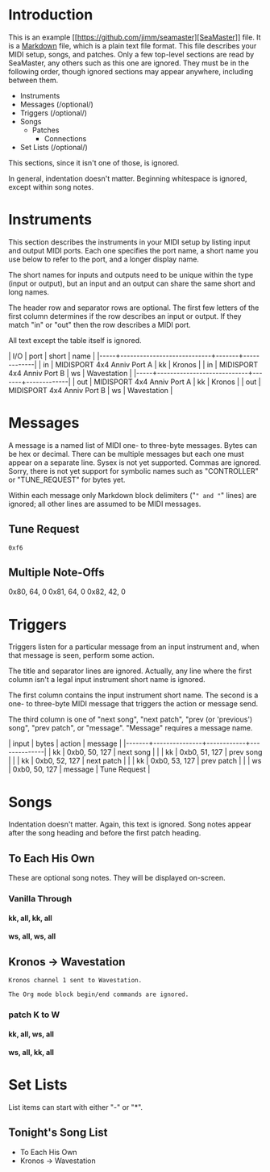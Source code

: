 # Introduction

This is an example [[https://github.com/jimm/seamaster][SeaMaster]] file. It
is a [Markdown](http://daringfireball.net/projects/markdown/syntax) file,
which is a plain text file format. This file describes your MIDI setup,
songs, and patches. Only a few top-level sections are read by SeaMaster, any
others such as this one are ignored. They must be in the following order,
though ignored sections may appear anywhere, including between them.

- Instruments
- Messages (/optional/)
- Triggers (/optional/)
- Songs
    - Patches
        - Connections
- Set Lists (/optional/)

This sections, since it isn't one of those, is ignored.

In general, indentation doesn't matter. Beginning whitespace is ignored,
except within song notes.

# Instruments

This section describes the instruments in your MIDI setup by listing input
and output MIDI ports. Each one specifies the port name, a short name you
use below to refer to the port, and a longer display name.

The short names for inputs and outputs need to be unique within the type
(input or output), but an input and an output can share the same short and
long names.

The header row and separator rows are optional. The first few letters of the
first column determines if the row describes an input or output. If they
match "in" or "out" then the row describes a MIDI port.

All text except the table itself is ignored.

| I/O | port                       | short | name        |
|-----+----------------------------+-------+-------------|
| in  | MIDISPORT 4x4 Anniv Port A | kk    | Kronos      |
| in  | MIDISPORT 4x4 Anniv Port B | ws    | Wavestation |
|-----+----------------------------+-------+-------------|
| out | MIDISPORT 4x4 Anniv Port A | kk    | Kronos      |
| out | MIDISPORT 4x4 Anniv Port B | ws    | Wavestation |

# Messages

A message is a named list of MIDI one- to three-byte messages. Bytes can be
hex or decimal. There can be multiple messages but each one must appear on a
separate line. Sysex is not yet supported. Commas are ignored. Sorry, there
is not yet support for symbolic names such as "CONTROLLER" or "TUNE_REQUEST"
for bytes yet.

Within each message only Markdown block delimiters ("```" and "```" lines)
are ignored; all other lines are assumed to be MIDI messages.

## Tune Request

```
0xf6
```

## Multiple Note-Offs

0x80, 64, 0
0x81, 64, 0
0x82, 42, 0

# Triggers

Triggers listen for a particular message from an input instrument and, when
that message is seen, perform some action.

The title and separator lines are ignored. Actually, any line where the
first column isn't a legal input instrument short name is ignored.

The first column contains the input instrument short name. The second is a
one- to three-byte MIDI message that triggers the action or message send.

The third column is one of "next song", "next patch", "prev (or 'previous')
song", "prev patch", or "message". "Message" requires a message name.


  | input | bytes         | action     | message      |
  |-------+---------------+------------+--------------|
  | kk    | 0xb0, 50, 127 | next song  |              |
  | kk    | 0xb0, 51, 127 | prev song  |              |
  | kk    | 0xb0, 52, 127 | next patch |              |
  | kk    | 0xb0, 53, 127 | prev patch |              |
  | ws    | 0xb0, 50, 127 | message    | Tune Request |

# Songs

Indentation doesn't matter. Again, this text is ignored. Song notes appear
after the song heading and before the first patch heading.

## To Each His Own

These are optional song notes.
They will be displayed on-screen.

### Vanilla Through
#### kk, all, kk, all
#### ws, all, ws, all

## Kronos -> Wavestation

```
Kronos channel 1 sent to Wavestation.

The Org mode block begin/end commands are ignored.
```

### patch K to W
#### kk, all, ws, all
#### ws, all, kk, all

# Set Lists

List items can start with either "-" or "*".

## Tonight's Song List

* To Each His Own
* Kronos -> Wavestation
